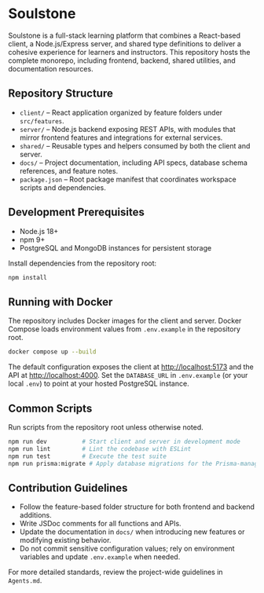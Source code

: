 # Soulstone

Soulstone is a full-stack learning platform that combines a React-based client, a Node.js/Express server, and shared type definitions to deliver a cohesive experience for learners and instructors. This repository hosts the complete monorepo, including frontend, backend, shared utilities, and documentation resources.

## Repository Structure
- `client/` – React application organized by feature folders under `src/features`.
- `server/` – Node.js backend exposing REST APIs, with modules that mirror frontend features and integrations for external services.
- `shared/` – Reusable types and helpers consumed by both the client and server.
- `docs/` – Project documentation, including API specs, database schema references, and feature notes.
- `package.json` – Root package manifest that coordinates workspace scripts and dependencies.

## Development Prerequisites
- Node.js 18+
- npm 9+
- PostgreSQL and MongoDB instances for persistent storage

Install dependencies from the repository root:

```bash
npm install
```

## Running with Docker
The repository includes Docker images for the client and server. Docker Compose loads environment values
from `.env.example` in the repository root.

```bash
docker compose up --build
```

The default configuration exposes the client at <http://localhost:5173> and the API at <http://localhost:4000>.
Set the `DATABASE_URL` in `.env.example` (or your local `.env`) to point at your hosted PostgreSQL instance.

## Common Scripts
Run scripts from the repository root unless otherwise noted.

```bash
npm run dev          # Start client and server in development mode
npm run lint         # Lint the codebase with ESLint
npm run test         # Execute the test suite
npm run prisma:migrate # Apply database migrations for the Prisma-managed Postgres schema
```

## Contribution Guidelines
- Follow the feature-based folder structure for both frontend and backend additions.
- Write JSDoc comments for all functions and APIs.
- Update the documentation in `docs/` when introducing new features or modifying existing behavior.
- Do not commit sensitive configuration values; rely on environment variables and update `.env.example` when needed.

For more detailed standards, review the project-wide guidelines in `Agents.md`.
